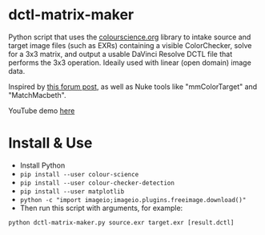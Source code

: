 # dctl-matrix-maker
Python script that uses the [colourscience.org](https://www.colour-science.org/) library to intake source and target image files (such as EXRs) containing a visible ColorChecker, solve for a 3x3 matrix, and output a usable DaVinci Resolve DCTL file that performs the 3x3 operation. Ideaily used with linear (open domain) image data.

Inspired by [this forum post](https://www.liftgammagain.com/forum/index.php?threads/tool-to-match-macbeth-charts-with-3x3-matrix-without-nuke.17074/#post-164536), as well as Nuke tools like "mmColorTarget" and "MatchMacbeth".

YouTube demo [here](https://youtu.be/inLKBxAnlzU)

# Install & Use

- Install Python
- `pip install --user colour-science`
- `pip install --user colour-checker-detection`
- `pip install --user matplotlib`
- `python -c "import imageio;imageio.plugins.freeimage.download()"`
- Then run this script with arguments, for example:
```
python dctl-matrix-maker.py source.exr target.exr [result.dctl]
```
